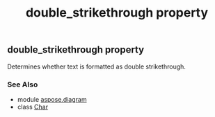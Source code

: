 ﻿---
title: double_strikethrough property
second_title: Aspose.Diagram for Python via .NET API References
description: 
type: docs
weight: 130
url: /python-net/aspose.diagram/char/double_strikethrough/
is_root: false
---

## double_strikethrough property


Determines whether text is formatted as double strikethrough.

### See Also
* module [aspose.diagram](../../)
* class [Char](/diagram/python-net/aspose.diagram/char)
